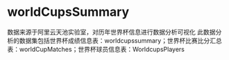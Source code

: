# worldCupsSummary
数据来源于阿里云天池实验室，对历年世界杯信息进行数据分析可视化
此数据分析的数据集包括世界杯成绩信息表：worldcupssummary；世界杯比赛比分汇总表：worldCupMatches；世界杯球员信息表：WorldcupsPlayers
